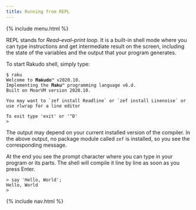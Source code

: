 ```yaml
---
title: Running from REPL
---
```


{% include menu.html %}

REPL stands for _Read–eval–print loop_. It is a built-in shell mode where you can type instructions and get intermediate result on the screen, including the state of the variables and the output that your program generates.

To start Rakudo shell, simply type:

    $ raku
    Welcome to 𝐑𝐚𝐤𝐮𝐝𝐨™ v2020.10.
    Implementing the 𝐑𝐚𝐤𝐮™ programming language v6.d.
    Built on MoarVM version 2020.10.

    You may want to `zef install Readline` or `zef install Linenoise` or use rlwrap for a line editor

    To exit type 'exit' or '^D'
    > 

The output may depend on your current installed version of the compiler. In the above output, no package module called `zef` is installed, so you see the corresponding message.

At the end you see the prompt character where you can type in your program or its parts. The shell will compile it line by line as soon as you press Enter.

    > say 'Hello, World';
    Hello, World
    > 

{% include nav.html %}
